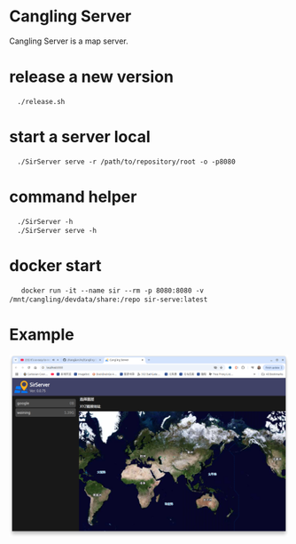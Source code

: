 # Cangling Server

Cangling Server is a map server.

# release a new version
```shell
  ./release.sh
```

# start a server local
```shell
  ./SirServer serve -r /path/to/repository/root -o -p8080 
```

# command helper
```shell
  ./SirServer -h
  ./SirServer serve -h
```

# docker start
```shell
   docker run -it --name sir --rm -p 8080:8080 -v /mnt/cangling/devdata/share:/repo sir-serve:latest  
```

# Example

![./doc/images/demo.png](./doc/images/demo.png)

